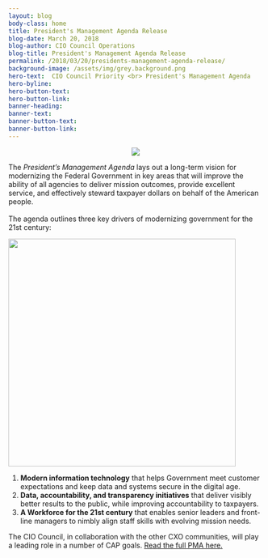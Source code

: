 ```yaml
---
layout: blog
body-class: home
title: President's Management Agenda Release
blog-date: March 20, 2018
blog-author: CIO Council Operations
blog-title: President's Management Agenda Release
permalink: /2018/03/20/presidents-management-agenda-release/
background-image: /assets/img/grey.background.png
hero-text:  CIO Council Priority <br> President's Management Agenda
hero-byline:
hero-button-text: 
hero-button-link: 
banner-heading: 
banner-text: 
banner-button-text: 
banner-button-link: 
---
```

<center><img src="https://federalist-proxy.app.cloud.gov/preview/gsa/cio-council/development/assets/img/PMALOGO_Hi Res_3_12FINAL-03_PMABlog.png"></center>


The <em>President’s Management Agenda</em> lays out a long-term vision for modernizing the Federal Government in key areas that will improve the ability of all agencies to deliver mission outcomes, provide excellent service, and effectively steward taxpayer dollars on behalf of the American people.  
<br>
The agenda outlines three key drivers of modernizing government for the 21st century:

<p><img src="https://federalist-proxy.app.cloud.gov/preview/gsa/cio-council/development/assets/img/IT Data People Graphic_Hi Res-01.png" width="450" height="450"></p>

<ol type="1">
<li><strong>Modern information technology</strong> that helps Government meet customer expectations and keep data and systems secure in the digital age.</li>

<li><strong>Data, accountability, and transparency initiatives</strong> that deliver visibly better results to the public, while improving accountability to taxpayers.</li>

<li><strong>A Workforce for the 21st century</strong> that enables senior leaders and front-line managers to nimbly align staff skills with evolving mission needs.</li>
</ol>



The CIO Council, in collaboration with the other CXO communities, will play a leading role in a number of CAP goals. <a href="https://www.omb.gov/pma">Read the full PMA here.</a>
